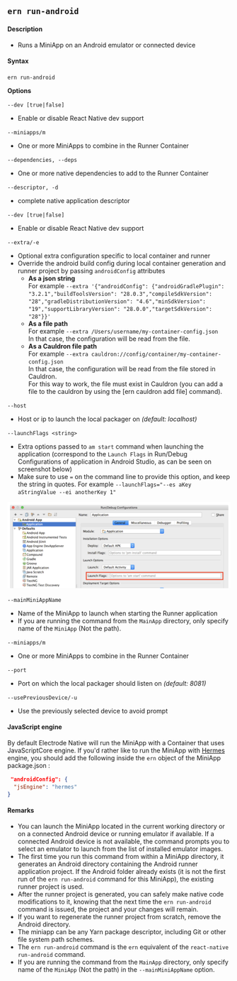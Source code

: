 ## `ern run-android`

#### Description

* Runs a MiniApp on an Android emulator or connected device  

#### Syntax

`ern run-android`

**Options**  

`--dev [true|false]`
* Enable or disable React Native dev support

`--miniapps/m`
* One or more MiniApps to combine in the Runner Container

`--dependencies, --deps`
* One or more native dependencies to add to the Runner Container

`--descriptor, -d`
* complete native application descriptor

`--dev [true|false]`
* Enable or disable React Native dev support

`--extra/-e`
* Optional extra configuration specific to local container and runner
* Override the android build config during local container generation and runner project by passing `androidConfig` attributes
  - **As a json string**  
  For example `--extra '{"androidConfig": {"androidGradlePlugin": "3.2.1","buildToolsVersion": "28.0.3","compileSdkVersion": "28","gradleDistributionVersion": "4.6","minSdkVersion": "19","supportLibraryVersion": "28.0.0","targetSdkVersion": "28"}}'`    
  - **As a file path**  
  For example `--extra /Users/username/my-container-config.json`  
  In that case, the configuration will be read from the file.  
  - **As a Cauldron file path**  
  For example `--extra cauldron://config/container/my-container-config.json`  
  In that case, the configuration will be read from the file stored in Cauldron.   
  For this way to work, the file must exist in Cauldron (you can add a file to the cauldron by using the [ern cauldron add file] command).

`--host`
* Host or ip to launch the local packager on *(default: localhost)*

`--launchFlags <string>`
* Extra options passed to `am start` command when launching the application (correspond to the `Launch Flags` in Run/Debug Configurations of application in Android Studio, as can be seen on screenshot below)
* Make sure to use `=` on the command line to provide this option, and keep the string in quotes. For example `--launchFlags="--es aKey aStringValue --ei anotherKey 1"`

![Android Studio Run Config](../images/android-studio-run-config.png)

`--mainMiniAppName`
* Name of the MiniApp to launch when starting the Runner application
* If you are running the command from the `MainApp` directory, only specify name of the `MiniApp` (Not the path).

`--miniapps/m`
* One or more MiniApps to combine in the Runner Container

`--port`
* Port on which the local packager should listen on *(default: 8081)*

`--usePreviousDevice/-u`
* Use the previously selected device to avoid prompt


#### JavaScript engine

By default Electrode Native will run the MiniApp with a Container that uses JavaScriptCore engine. If you'd rather like to run the MiniApp with [Hermes](https://hermesengine.dev) engine, you should add the following inside the `ern` object of the MiniApp package.json :

```json
 "androidConfig": {
  "jsEngine": "hermes"
}
```

#### Remarks

* You can launch the MiniApp located in the current working directory or on a connected Android device or running emulator if available. If a connected Android device is not available, the command prompts you to select an emulator to launch from the list of installed emulator images.  
* The first time you run this command from within a MiniApp directory, it generates an Android directory containing the Android runner application project. If the Android folder already exists (it is not the first run of the `ern run-android` command for this MiniApp), the existing runner project is used.  
* After the runner project is generated, you can safely make native code modifications to it, knowing that the next time the `ern run-android` command is issued, the project and your changes will remain.  
* If you want to regenerate the runner project from scratch, remove the Android directory.  
* The miniapp can be any Yarn package descriptor, including Git or other file system path schemes.  
* The `ern run-android` command is the `ern` equivalent of the `react-native run-android` command.
* If you are running the command from the `MainApp` directory, only specify name of the `MiniApp` (Not the path) in the `--mainMiniAppName` option.

